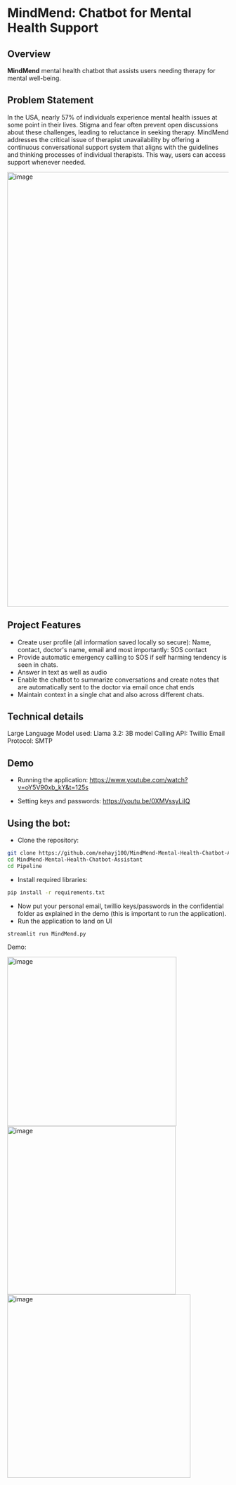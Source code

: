 # MindMend: Chatbot for Mental Health Support

## Overview

**MindMend** 
mental health chatbot that assists users needing therapy for mental well-being.

## Problem Statement

In the USA, nearly 57% of individuals experience mental health issues at some point in their lives. Stigma and fear often prevent open discussions about these challenges, leading to reluctance in seeking therapy. MindMend addresses the critical issue of therapist unavailability by offering a continuous conversational support system that aligns with the guidelines and thinking processes of individual therapists. This way, users can access support whenever needed.

<img width="989" alt="image" src="https://github.com/user-attachments/assets/55076060-5811-4291-9d36-cae517d74e94">


## Project Features

- Create user profile (all information saved locally so secure): Name, contact, doctor's name, email and most importantly: SOS contact
- Provide automatic emergency calliing to SOS if self harming tendency is seen in chats.
- Answer in text as well as audio 
- Enable the chatbot to summarize conversations and create notes that are automatically sent to the doctor via email once chat ends
- Maintain context in a single chat and also across different chats.

## Technical details
Large Language Model used: Llama 3.2: 3B model
Calling API: Twillio
Email Protocol: SMTP

## Demo

- Running the application:
https://www.youtube.com/watch?v=oY5V90xb_kY&t=125s

- Setting keys and passwords:
https://youtu.be/0XMVssyLiIQ

## Using the bot:

- Clone the repository:  
```bash
git clone https://github.com/nehayj100/MindMend-Mental-Health-Chatbot-Assistant
cd MindMend-Mental-Health-Chatbot-Assistant
cd Pipeline
```
- Install required libraries:  
```bash
pip install -r requirements.txt
```
- Now put your personal email, twillio keys/passwords in the confidential folder as explained in the demo (this is important to run the application).
- Run the application to land on UI
```bash
streamlit run MindMend.py
```

Demo:

<img width="385" alt="image" src="https://github.com/user-attachments/assets/8b6dcf88-12dc-46cf-b80b-dc9d8c77086a">

<img width="383" alt="image" src="https://github.com/user-attachments/assets/0cba0870-7c99-45f5-9045-254a63cb3393">

<img width="417" alt="image" src="https://github.com/user-attachments/assets/198ce86a-0472-49f7-870f-d6f3e4062e06">




